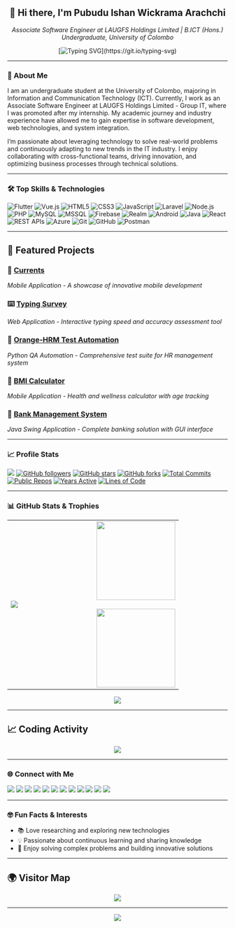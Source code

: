 <!-- Banner -->
<h2 align="center">👋 Hi there, I'm Pubudu Ishan Wickrama Arachchi</h2>
<p align="center">
  <em>Associate Software Engineer at LAUGFS Holdings Limited | B.ICT (Hons.) Undergraduate, University of Colombo</em>
</p>


<div align="center">
  
[![Typing SVG](https://readme-typing-svg.demolab.com?font=Fira+Code&pause=1000&color=2F81F7&center=true&vCenter=true&width=435&lines=Associate+Software+Engineer;Mobile+Application+Developer;Web+Application+Developer;B.ICT+(Hons.)+Undergraduate)](https://git.io/typing-svg)

</div>

---

### 🚀 About Me

I am an undergraduate student at the University of Colombo, majoring in Information and Communication Technology (ICT). Currently, I work as an Associate Software Engineer at LAUGFS Holdings Limited - Group IT, where I was promoted after my internship. My academic journey and industry experience have allowed me to gain expertise in software development, web technologies, and system integration.

I’m passionate about leveraging technology to solve real-world problems and continuously adapting to new trends in the IT industry. I enjoy collaborating with cross-functional teams, driving innovation, and optimizing business processes through technical solutions.

---

### 🛠️ Top Skills & Technologies

![Flutter](https://img.shields.io/badge/Flutter-02569B?logo=flutter&logoColor=white)
![Vue.js](https://img.shields.io/badge/Vue.js-35495e?logo=vue.js&logoColor=4FC08D)
![HTML5](https://img.shields.io/badge/HTML5-E34F26?logo=html5&logoColor=white)
![CSS3](https://img.shields.io/badge/CSS3-1572B6?logo=css3&logoColor=white)
![JavaScript](https://img.shields.io/badge/JavaScript-F7DF1E?logo=javascript&logoColor=black)
![Laravel](https://img.shields.io/badge/Laravel-FF2D20?logo=laravel&logoColor=white)
![Node.js](https://img.shields.io/badge/Node.js-339933?logo=node.js&logoColor=white)
![PHP](https://img.shields.io/badge/PHP-777BB4?logo=php&logoColor=white)
![MySQL](https://img.shields.io/badge/MySQL-4479A1?logo=mysql&logoColor=white)
![MSSQL](https://img.shields.io/badge/MSSQL-CC2927?logo=microsoftsqlserver&logoColor=white)
![Firebase](https://img.shields.io/badge/Firebase-FFCA28?logo=firebase&logoColor=black)
![Realm](https://img.shields.io/badge/Realm-5D3F96?logo=realm&logoColor=white)
![Android](https://img.shields.io/badge/Android-3DDC84?logo=android&logoColor=white)
![Java](https://img.shields.io/badge/Java-007396?logo=java&logoColor=white)
![React](https://img.shields.io/badge/React-20232A?logo=react&logoColor=61DAFB)
![REST APIs](https://img.shields.io/badge/REST%20APIs-005571?logo=api&logoColor=white)
![Azure](https://img.shields.io/badge/Azure-0078D4?logo=microsoftazure&logoColor=white)
![Git](https://img.shields.io/badge/Git-F05032?logo=git&logoColor=white)
![GitHub](https://img.shields.io/badge/GitHub-181717?logo=github&logoColor=white)
![Postman](https://img.shields.io/badge/Postman-FF6C37?logo=postman&logoColor=white)

---

## 🌟 Featured Projects

<div align="left">

### 🌊 [Currents](https://github.com/pubuduishandev/Currents)
*Mobile Application - A showcase of innovative mobile development*

### ⌨️ [Typing Survey](https://github.com/pubuduishandev/typing-survey)
*Web Application - Interactive typing speed and accuracy assessment tool*

### 🔧 [Orange-HRM Test Automation](https://github.com/pubuduishandev/Orange-HRM-Test-Automation)
*Python QA Automation - Comprehensive test suite for HR management system*

### 📱 [BMI Calculator](https://github.com/pubuduishandev/bmi_and_age_calculator_by_flickbox)
*Mobile Application - Health and wellness calculator with age tracking*

### 🏦 [Bank Management System](https://github.com/pubuduishandev/Bank_Management_System)
*Java Swing Application - Complete banking solution with GUI interface*

</div>

---

<div align="left">
  
### 📈 Profile Stats

![](https://komarev.com/ghpvc/?username=pubuduishandev&color=blueviolet&style=flat-square)
[![GitHub followers](https://img.shields.io/github/followers/pubuduishandev?style=flat-square&color=blueviolet)](https://github.com/pubuduishandev)
[![GitHub stars](https://img.shields.io/github/stars/pubuduishandev?style=flat-square&color=blueviolet)](https://github.com/pubuduishandev)
[![GitHub forks](https://img.shields.io/github/forks/pubuduishandev/Currents?style=flat-square&color=blueviolet)](https://github.com/pubuduishandev)
[![Total Commits](https://img.shields.io/badge/Total%20Commits-1000+-blueviolet?style=flat-square)](https://github.com/pubuduishandev)
[![Public Repos](https://img.shields.io/badge/Public%20Repos-15+-blueviolet?style=flat-square)](https://github.com/pubuduishandev?tab=repositories)
[![Years Active](https://img.shields.io/badge/Years%20Active-3+-blueviolet?style=flat-square)](https://github.com/pubuduishandev)
[![Lines of Code](https://img.shields.io/badge/Lines%20of%20Code-50K+-blueviolet?style=flat-square)](https://github.com/pubuduishandev)

</div>

---

### 📊 GitHub Stats & Trophies

<div align="center">
  <table>
    <tr>
      <td width="50%">
        <img src="https://github-profile-trophy.vercel.app/?username=pubuduishandev&theme=tokyonight&no-frame=true&no-bg=false&margin-w=4&column=3"/>
      </td>
      <td width="50%">
        <img height="180em" src="https://github-readme-stats.vercel.app/api?username=pubuduishandev&show_icons=true&theme=tokyonight&include_all_commits=true&count_private=true"/>
        <br><br>
        <img height="180em" src="https://github-readme-stats.vercel.app/api/top-langs/?username=pubuduishandev&layout=compact&theme=tokyonight"/>
      </td>
    </tr>
  </table>
</div>
<div align="center">
  <img src="https://github-readme-streak-stats.herokuapp.com?user=pubuduishandev&theme=tokyonight&hide_border=true"/>
</div>

---

## 📈 Coding Activity
<div align="center">
  <img src="https://github-readme-activity-graph.vercel.app/graph?username=pubuduishandev&theme=tokyo-night&hide_border=true" />
</div>

---

### 🌐 Connect with Me

<p align="left">
  <a href="https://facebook.com/pubuduishandigital"><img src="https://img.shields.io/badge/Facebook-1877F2?logo=facebook&logoColor=white"/></a>
  <a href="https://linkedin.com/in/pubuduishandigital"><img src="https://img.shields.io/badge/LinkedIn-0A66C2?logo=linkedin&logoColor=white"/></a>
  <a href="https://twitter.com/pubuduishandigi"><img src="https://img.shields.io/badge/Twitter-1DA1F2?logo=twitter&logoColor=white"/></a>
  <a href="https://instagram.com/pubuduishandigital"><img src="https://img.shields.io/badge/Instagram-E4405F?logo=instagram&logoColor=white"/></a>
  <a href="https://threads.com/pubuduishandigital"><img src="https://img.shields.io/badge/Threads-000000?logo=threads&logoColor=white"/></a>
  <a href="https://www.reddit.com/user/pubuduishandigital/"><img src="https://img.shields.io/badge/Reddit-FF4500?logo=reddit&logoColor=white"/></a>
  <a href="https://www.youtube.com/@pubuduishandigital"><img src="https://img.shields.io/badge/YouTube-FF0000?logo=youtube&logoColor=white"/></a>
  <a href="https://www.pinterest.com/pubuduishandigital"><img src="https://img.shields.io/badge/Pinterest-E60023?logo=pinterest&logoColor=white"/></a>
  <a href="https://discord.gg/pubuduishandigital"><img src="https://img.shields.io/badge/Discord-5865F2?logo=discord&logoColor=white"/></a>
  <a href="https://stackoverflow.com/users/pubuduishandev"><img src="https://img.shields.io/badge/StackOverflow-F58025?logo=stackoverflow&logoColor=white"/></a>
  <a href="https://kaggle.com/pubuduishandev"><img src="https://img.shields.io/badge/Kaggle-20BEFF?logo=kaggle&logoColor=white"/></a>
  <a href="https://github.com/pubuduishandev"><img src="https://img.shields.io/badge/GitHub-181717?logo=github&logoColor=white"/></a>
</p>

---

### 🤓 Fun Facts & Interests

- 📚 Love researching and exploring new technologies
- 💡 Passionate about continuous learning and sharing knowledge
- 🧩 Enjoy solving complex problems and building innovative solutions

---

## 🌍 Visitor Map
<div align="center">
  <img src="https://github.com/pubuduishandev/pubuduishandev/blob/output/github-contribution-grid-snake.svg" />
</div>

---

<div align="center">
  <img src="https://capsule-render.vercel.app/api?type=waving&color=gradient&height=100&section=footer"/>
</div>
